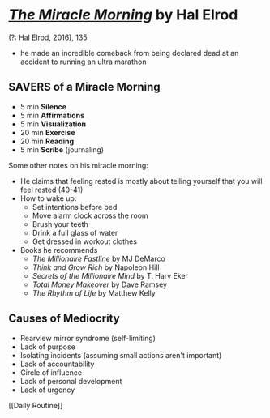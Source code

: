 # [*The Miracle Morning*](https://www.amazon.com/Miracle-Morning-Not-So-Obvious-Guaranteed-Transform/dp/0979019710/ref=sr_1_3?ie=UTF8&qid=1541687033&sr=8-3&keywords=the+miracle+morning) by Hal Elrod

(?: Hal Elrod, 2016), 135

- he made an incredible comeback from being declared dead at an accident to running an ultra marathon


## SAVERS of a Miracle Morning
- 5 min **Silence**
- 5 min **Affirmations**
- 5 min **Visualization**
- 20 min **Exercise**
- 20 min **Reading**
- 5 min **Scribe** (journaling)

Some other notes on his miracle morning:
- He claims that feeling rested is mostly about telling yourself that you will feel rested (40-41)
- How to wake up:
  - Set intentions before bed
  - Move alarm clock across the room
  - Brush your teeth
  - Drink a full glass of water
  - Get dressed in workout clothes
- Books he recommends
  - *The Millionaire Fastline* by MJ DeMarco
  - *Think and Grow Rich* by Napoleon Hill
  - *Secrets of the Millionaire Mind* by T. Harv Eker
  - *Total Money Makeover* by Dave Ramsey
  - *The Rhythm of Life* by Matthew Kelly


## Causes of Mediocrity
- Rearview mirror syndrome (self-limiting)
- Lack of purpose
- Isolating incidents (assuming small actions aren't important)
- Lack of accountability
- Circle of influence
- Lack of personal development
- Lack of urgency


[[Daily Routine]]